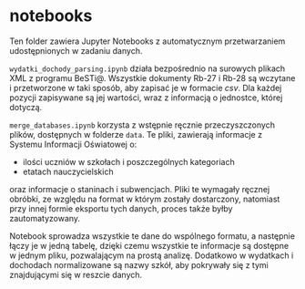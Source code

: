 # notebooks
Ten folder zawiera Jupyter Notebooks z automatycznym przetwarzaniem udostępnionych w zadaniu danych.

`wydatki_dochody_parsing.ipynb` działa bezpośrednio na surowych plikach XML z programu BeSTi@.
Wszystkie dokumenty Rb-27 i Rb-28 są wczytane i przetworzone w taki sposób, aby zapisać je w formacie *csv*.
Dla każdej pozycji zapisywane są jej wartości, wraz z informacją o jednostce, której dotyczą.

`merge_databases.ipynb` korzysta z wstępnie ręcznie przeczyszczonych plików, dostępnych w folderze `data`.
Te pliki, zawierają informacje z Systemu Informacji Oświatowej o:
- ilości uczniów w szkołach i poszczególnych kategoriach
- etatach nauczycielskich

oraz informacje o staninach i subwencjach. 
Pliki te wymagały ręcznej obróbki, ze względu na format w którym zostały dostarczony, natomiast przy innej formie eksportu tych danych, proces także byłby zautomatyzowany.

Notebook sprowadza wszystkie te dane do wspólnego formatu, a następnie łączy je w jedną tabelę, dzięki czemu wszystkie te informacje są dostępne w jednym pliku, pozwalającym na prostą analizę.
Dodatkowo w wydatkach i dochodach normalizowane są nazwy szkół, aby pokrywały się z tymi znajdującymi się w reszcie danych.